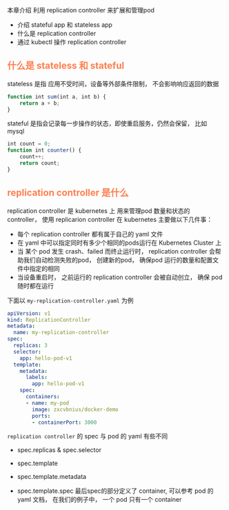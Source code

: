 本章介绍 利用 replication controller 来扩展和管理pod
+ 介绍 stateful app 和 stateless app
+ 什么是 replication controller
+ 通过 kubectl 操作 replication controller
 
## <font color=coral>什么是 stateless 和 stateful</font>
stateless 是指 应用不受时间，设备等外部条件限制， 不会影响响应返回的数据
```js
function int sum(int a, int b) {
    return a + b;
}
```
stateful 是指会记录每一步操作的状态，即使重启服务，仍然会保留， 比如 mysql
```js
int count = 0;
function int counter() {
	count++;
	return count;
}
```

## <font color=coral>replication controller 是什么</font>
replication controller 是 kubernetes 上 用来管理pod 数量和状态的 controller， 使用 replicarion controller 在 kubernetes 主要做以下几件事：
+ 每个 replication controller 都有属于自己的 yaml 文件
+ 在 yaml 中可以指定同时有多少个相同的pods运行在 Kubernetes Cluster 上
+ 当 某个 pod 发生 crash、failed 而终止运行时， replication controller 会帮助我们自动检测失败的pod， 创建新的pod， 确保pod 运行的数量和配置文件中指定的相同
+ 当设备重启时， 之前运行的 replication controller 会被自动创立， 确保 pod 随时都在运行

下面以 `my-replication-controller.yaml` 为例
```yaml
apiVersion: v1
kind: ReplicationController
metadata:
  name: my-replication-controller
spec:
  replicas: 3
  selector:
    app: hello-pod-v1
  template:
    metadata:
      labels:
        app: hello-pod-v1
    spec:
      containers:
      - name: my-pod
        image: zxcvbnius/docker-demo
        ports:
        - containerPort: 3000
```
`replication controller` 的 spec 与 pod 的 yaml 有些不同
+ spec.replicas & spec.selector
+ spec.template
+ spec.template.metadata
  
+ spec.template.spec
  最后spec的部分定义了 container, 可以参考 pod 的 yaml 文档， 在我们的例子中， 一个 pod 只有一个 container